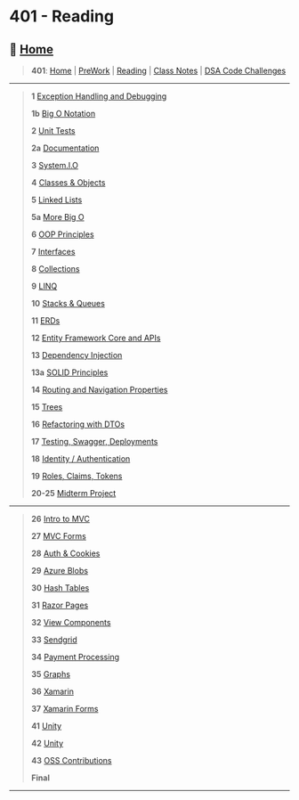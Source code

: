 # 401 - Reading

## 🏡 [**Home**](https://mistidinzy.github.io/ReadingNotes/)

> **401**: [Home](https://bit.ly/3EcMrF6)
|
[PreWork](https://bit.ly/3jzkAa1)
|
[Reading](https://bit.ly/3b8DLDc)
|
[Class Notes](https://bit.ly/3Eglbpb)
|
[DSA Code Challenges](https://bit.ly/3GjNoNG)
>

---

> **1** [Exception Handling and Debugging](read/01-ExcpDebugg.md)
>
> **1b** [Big O Notation](read/01b-BigO.md)
>
> **2** [Unit Tests](read/02-UnitTests.md)
>
> **2a** [Documentation](read/02a-Documentation.md)
>
> **3** [System.I.O](read/03-SystemIO.md)
>
> **4** [Classes & Objects](read/04-ClassesObjects.md)
>
> **5** [Linked Lists](read/05-LinkedLists.md)
>
> **5a** [More Big O](read/05a-BigOCont.md)
>
> **6** [OOP Principles](read/06-OOP.md)
>
> **7** [Interfaces](read/07-Interfaces.md)
>
> **8** [Collections](read/08-Collections.md)
>
> **9** [LINQ](read/09-LINQ.md)
>
> **10** [Stacks & Queues](read/10-StacksQs.md)
>
> **11** [ERDs](read/11-ERDs.md)
>
> **12** [Entity Framework Core and APIs](read/12-EntFrmAPIs.md)
>
> **13** [Dependency Injection](read/13-DependencyInjection.md)
>
> **13a** [SOLID Principles](read/13a-SOLID.md)
>
> **14** [Routing and Navigation Properties](read/14-RouteNavProps.md)
>
> **15** [Trees](read/15-Trees.md)
>
> **16** [Refactoring with DTOs](read/16-RefactorDTOs.md)
>
> **17** [Testing, Swagger, Deployments](read/17-TestSwagDeploys.md)
>
> **18** [Identity / Authentication](read/18-IdentityAuth.md)
>
> **19** [Roles, Claims, Tokens](read/19-RolesClaimsTokens.md)
>
> **20-25** [Midterm Project](https://github.com/401-Midterm-Project)

---

> **26** [Intro to MVC](read2/26-IntroToMVC.md)
>
> **27** [MVC Forms](read2/27-MVCForms.md)
>
> **28** [Auth & Cookies](read2/28-AuthCookies.md)
>
> **29** [Azure Blobs](read2/29-AzureBlobs.md)
>
> **30** [Hash Tables](read2/30-HashTables.md)
>
> **31** [Razor Pages](read2/31-RazorPages.md)
>
> **32** [View Components](read2/32-ViewComponents.md)
>
> **33** [Sendgrid](read2/33-Sendgrid.md)
>
> **34** [Payment Processing](read2/34-PaymentProcessing.md)
>
> **35** [Graphs](read2/34a-Graphs.md)
>
> **36** [Xamarin](read2/36-Xamarin.md)
>
> **37** [Xamarin Forms](read2/37-XamarinForms.md)
>
> **41** [Unity](read2/)
>
> **42** [Unity](read2/)
>
> **43** [OSS Contributions](read2/)
>
> **Final**

---
